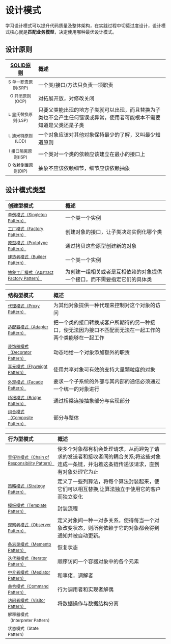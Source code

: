 # 设计模式

学习设计模式可以提升代码质量及整体架构，在实践过程中切莫过度设计，设计模式核心就是**匹配业务模型**，决定使用哪种最优设计模式。

## 设计原则

|      [SOLID原则](/doc/设计原则.md)      | 概述                                                        |
|:---------------------------------:|:----------------------------------------------------------|
| <font size=2>S 单一职责原则(SRP)</font> | 一个类/接口/方法只负责一项职责                                          |
|  <font size=2>O 开闭原则(OCP)</font>  | 对拓展开放，对修改关闭                                               |
| <font size=2>L 里氏替换原则(LSP)</font> | 只要父类能出现的地方子类就可以出现，而且替换为子类也不会产生任何错误或异常，使用者可能根本不需要知道是父类还是子类 |
| <font size=2>L 迪米特原则(LOD)</font>  | 一个对象应该对其他对象保持最少的了解，又叫最少知道原则                               |
| <font size=2>I 接口隔离原则(ISP)</font> | 一个类对一个类的依赖应该建立在最小的接口上                                     |
| <font size=2>D 依赖倒置原则(DIP)</font> | 抽象不应该依赖细节，细节应该依赖抽象                                        |

## 设计模式类型

| 创建型模式                                                                   | 概述                                   |
|:------------------------------------------------------------------------|:-------------------------------------|
| [<font size=2>单例模式（Singleton Pattern）</font>](doc/创建型/单例模式.md)          | 一个类一个实例                              |
| [<font size=2>工厂模式（Factory Pattern）</font>](doc/创建型/工厂方法.md)            | 创建对象的接口，让子类决定实例化哪个类                  |
| [<font size=2>原型模式（Prototype Pattern）</font>](doc/创建型/原型模式.md)          | 通过拷贝这些原型创建新的对象                       |
| [<font size=2>建造者模式（Builder Pattern）</font>](doc/创建型/建造者模式.md)          | 一个类一个实例                              |
| [<font size=2>抽象工厂模式（Abstract Factory Pattern）</font>](doc/创建型/抽象工厂.md) | 为创建一组相关或者是互相依赖的对象提供一个接口，而不需要指定它们的具体类 |

| 结构型模式                                                           | 概述                                                  |
|:----------------------------------------------------------------|:----------------------------------------------------|
| [<font size=2>代理模式（Proxy Pattern）</font>](doc/结构型/代理模式.md)      | 为其他对象提供一种代理来控制对这个对象的访问                              |
| [<font size=2>适配器模式（Adapter Pattern）</font>](doc/结构型/适配器模式.md)  | 把一个类的接口转换成客户所期待的另一种接口，使无法因为接口不匹配而无法在一起工作的两个类能够在一起工作 |
| [<font size=2>装饰器模式（Decorator Pattern）</font>](doc/结构型/装饰模式.md) | 动态地给一个对象添加额外的职责                                     |
| [<font size=2>享元模式（Flyweight Pattern）</font>](doc/结构型/享元模式.md)  | 使用共享对象可有效的支持大量颗粒度的对象                                |
| [<font size=2>外观模式（Facade Pattern）</font>](doc/结构型/外观模式.md)     | 要求一个子系统的外部与其内部的通信必须通过一个统一的对象进行                      |
| [<font size=2>桥接模式（Bridge Pattern）</font>](doc/结构型/桥接模式.md)     | 通过桥梁连接抽象部分与实现部分                                     |
| [<font size=2>组合模式（Composite Pattern）</font>](doc/结构型/组合模式.md)  | 部分与整体                                               |

| 行为型模式                                                                          | 概述                                                                    |
|:-------------------------------------------------------------------------------|:----------------------------------------------------------------------|
| [<font size=2>责任链模式（Chain of Responsibility Pattern）</font>](doc/行为型/责任链模式.md) | 使多个对象都有机会处理请求，从而避免了请求的发送者和接收者间的耦合关系;将这些对象连成一条链，并沿着这条链传递该请求，直到有对象处理它为止 |
| [<font size=2>策略模式（Strategy Pattern）</font>](doc/行为型/策略模式.md)                  | 定义了一些列算法，将每个算法封装起来，使它们可以相互替换,让算法独立于使用它的客户而独立变化                        |
| [<font size=2>模板模式（Template Pattern）</font>](doc/行为型/模板方法.md)                  | 封装流程                                                                  |
| [<font size=2>观察者模式（Observer Pattern）</font>](doc/行为型/观察者模式.md)                | 定义对象间一种一对多关系，使得每当一个对象改变状态，则所有依赖于它的对象都会得到通知并被自动更新。                     |
| [<font size=2>备忘录模式（Memento Pattern）</font> ](doc/行为型/备忘录模式.md)                | 恢复状态                                                                  |
| [<font size=2>迭代器模式（Iterator Pattern）</font>](/doc/行为型/迭代器模式.md)               | 顺序访问一个容器对象中的各个元素                                                      |
| [<font size=2>中介者模式（Mediator Pattern）</font>](/doc/行为型/中介者模式.md)               | 和事佬，调解者                                                               |
| [<font size=2>命令模式（Command Pattern）</font>](/doc/行为型/命令模式.md)                  | 行为调用者和实现者解偶                                                           |
| [<font size=2>访问者模式（Visitor Pattern）</font>](/doc/行为型/访问者模式.md)                | 将数据操作与数据结构分离                                                          |
| <font size=2>解释器模式（Interpreter Pattern）</font>                                 ||
| <font size=2>状态模式（State Pattern）</font>                                        ||